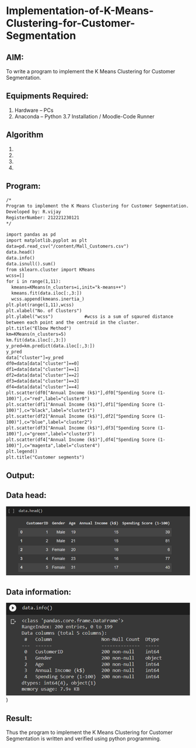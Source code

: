 # Implementation-of-K-Means-Clustering-for-Customer-Segmentation

## AIM:
To write a program to implement the K Means Clustering for Customer Segmentation.

## Equipments Required:
1. Hardware – PCs
2. Anaconda – Python 3.7 Installation / Moodle-Code Runner

## Algorithm
1. 
2. 
3. 
4. 

## Program:
```
/*
Program to implement the K Means Clustering for Customer Segmentation.
Developed by: R.vijay
RegisterNumber: 212221230121 
*/
```
~~~
import pandas as pd
import matplotlib.pyplot as plt
data=pd.read_csv("/content/Mall_Customers.csv")
data.head()
data.info()
data.isnull().sum()
from sklearn.cluster import KMeans
wcss=[]
for i in range(1,11):
  kmeans=KMeans(n_clusters=i,init="k-means++")
  kmeans.fit(data.iloc[:,3:])
  wcss.append(kmeans.inertia_)
plt.plot(range(1,11),wcss)
plt.xlabel("No. of Clusters")
plt.ylabel("wcss")            #wcss is a sum of sqaured distance between each point and the centroid in the cluster.
plt.title("Elbow Method")
km=KMeans(n_clusters=5)
km.fit(data.iloc[:,3:])
y_pred=km.predict(data.iloc[:,3:])
y_pred
data["cluster"]=y_pred
df0=data[data["cluster"]==0]
df1=data[data["cluster"]==1]
df2=data[data["cluster"]==2]
df3=data[data["cluster"]==3]
df4=data[data["cluster"]==4]
plt.scatter(df0["Annual Income (k$)"],df0["Spending Score (1-100)"],c="red",label="cluster0")
plt.scatter(df1["Annual Income (k$)"],df1["Spending Score (1-100)"],c="black",label="cluster1")
plt.scatter(df2["Annual Income (k$)"],df2["Spending Score (1-100)"],c="blue",label="cluster2")
plt.scatter(df3["Annual Income (k$)"],df3["Spending Score (1-100)"],c="green",label="cluster3")
plt.scatter(df4["Annual Income (k$)"],df4["Spending Score (1-100)"],c="magenta",label="cluster4")
plt.legend()
plt.title("Customer segments")
~~~

## Output:
## Data head:
![pic 1](https://github.com/vijay21500269/Implementation-of-K-Means-Clustering-for-Customer-Segmentation/blob/main/Data%20head%20.png)
## Data information:
![pic 2](https://github.com/vijay21500269/Implementation-of-K-Means-Clustering-for-Customer-Segmentation/blob/main/info.png))



## Result:
Thus the program to implement the K Means Clustering for Customer Segmentation is written and verified using python programming.
